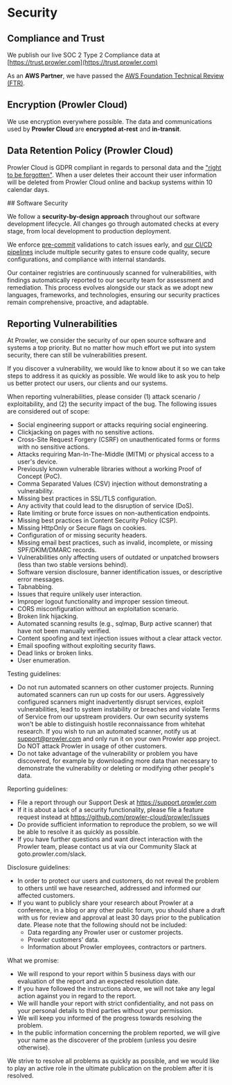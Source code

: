 # Security

## Compliance and Trust
We publish our live SOC 2 Type 2 Compliance data at [https://trust.prowler.com](https://trust.prowler.com)

As an **AWS Partner**, we have passed the [AWS Foundation Technical Review (FTR)](https://aws.amazon.com/partners/foundational-technical-review/).


## Encryption (Prowler Cloud)

We use encryption everywhere possible. The data and communications used by **Prowler Cloud** are **encrypted at-rest** and **in-transit**.

## Data Retention Policy (Prowler Cloud)

Prowler Cloud is GDPR compliant in regards to personal data and the ["right to be forgotten"](https://gdpr-info.eu/art-17-gdpr/). When a user deletes their account their user information will be deleted from Prowler Cloud online and backup systems within 10 calendar days.

## Software Security

We follow a **security-by-design approach** throughout our software development lifecycle. All changes go through automated checks at every stage, from local development to production deployment.

We enforce [pre-commit](https://github.com/prowler-cloud/prowler/blob/master/.pre-commit-config.yaml) validations to catch issues early, and [our CI/CD pipelines](https://github.com/prowler-cloud/prowler/tree/master/.github) include multiple security gates to ensure code quality, secure configurations, and compliance with internal standards.

Our container registries are continuously scanned for vulnerabilities, with findings automatically reported to our security team for assessment and remediation. This process evolves alongside our stack as we adopt new languages, frameworks, and technologies, ensuring our security practices remain comprehensive, proactive, and adaptable.

## Reporting Vulnerabilities

At Prowler, we consider the security of our open source software and systems a top priority. But no matter how much effort we put into system security, there can still be vulnerabilities present.

If you discover a vulnerability, we would like to know about it so we can take steps to address it as quickly as possible. We would like to ask you to help us better protect our users, our clients and our systems.

When reporting vulnerabilities, please consider (1) attack scenario / exploitability, and (2) the security impact of the bug. The following issues are considered out of scope:

- Social engineering support or attacks requiring social engineering.
- Clickjacking on pages with no sensitive actions.
- Cross-Site Request Forgery (CSRF) on unauthenticated forms or forms with no sensitive actions.
- Attacks requiring Man-In-The-Middle (MITM) or physical access to a user's device.
- Previously known vulnerable libraries without a working Proof of Concept (PoC).
- Comma Separated Values (CSV) injection without demonstrating a vulnerability.
- Missing best practices in SSL/TLS configuration.
- Any activity that could lead to the disruption of service (DoS).
- Rate limiting or brute force issues on non-authentication endpoints.
- Missing best practices in Content Security Policy (CSP).
- Missing HttpOnly or Secure flags on cookies.
- Configuration of or missing security headers.
- Missing email best practices, such as invalid, incomplete, or missing SPF/DKIM/DMARC records.
- Vulnerabilities only affecting users of outdated or unpatched browsers (less than two stable versions behind).
- Software version disclosure, banner identification issues, or descriptive error messages.
- Tabnabbing.
- Issues that require unlikely user interaction.
- Improper logout functionality and improper session timeout.
- CORS misconfiguration without an exploitation scenario.
- Broken link hijacking.
- Automated scanning results (e.g., sqlmap, Burp active scanner) that have not been manually verified.
- Content spoofing and text injection issues without a clear attack vector.
- Email spoofing without exploiting security flaws.
- Dead links or broken links.
- User enumeration.

Testing guidelines:

- Do not run automated scanners on other customer projects. Running automated scanners can run up costs for our users. Aggressively configured scanners might inadvertently disrupt services, exploit vulnerabilities, lead to system instability or breaches and violate Terms of Service from our upstream providers. Our own security systems won't be able to distinguish hostile reconnaissance from whitehat research. If you wish to run an automated scanner, notify us at support@prowler.com and only run it on your own Prowler app project. Do NOT attack Prowler in usage of other customers.
- Do not take advantage of the vulnerability or problem you have discovered, for example by downloading more data than necessary to demonstrate the vulnerability or deleting or modifying other people's data.

Reporting guidelines:

- File a report through our Support Desk at https://support.prowler.com
- If it is about a lack of a security functionality, please file a feature request instead at https://github.com/prowler-cloud/prowler/issues
- Do provide sufficient information to reproduce the problem, so we will be able to resolve it as quickly as possible.
- If you have further questions and want direct interaction with the Prowler team, please contact us at via our Community Slack at goto.prowler.com/slack.

Disclosure guidelines:

- In order to protect our users and customers, do not reveal the problem to others until we have researched, addressed and informed our affected customers.
- If you want to publicly share your research about Prowler at a conference, in a blog or any other public forum, you should share a draft with us for review and approval at least 30 days prior to the publication date. Please note that the following should not be included:
    - Data regarding any Prowler user or customer projects.
    - Prowler customers' data.
    - Information about Prowler employees, contractors or partners.

What we promise:

- We will respond to your report within 5 business days with our evaluation of the report and an expected resolution date.
- If you have followed the instructions above, we will not take any legal action against you in regard to the report.
- We will handle your report with strict confidentiality, and not pass on your personal details to third parties without your permission.
- We will keep you informed of the progress towards resolving the problem.
- In the public information concerning the problem reported, we will give your name as the discoverer of the problem (unless you desire otherwise).

We strive to resolve all problems as quickly as possible, and we would like to play an active role in the ultimate publication on the problem after it is resolved.
